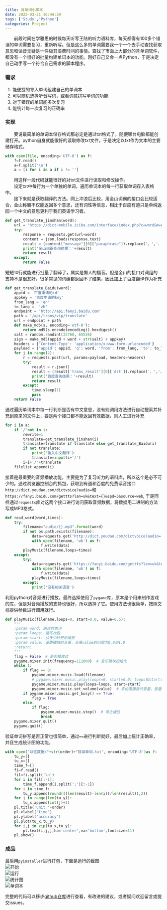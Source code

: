 ```yaml
---
title: 背单词小脚本
date: 2022-03-21 16:44:39
tags: ['Study','Python']
categories: Project
---
```


&ensp;&ensp;&ensp;&ensp;前段时间在学雅思的时候每天听写王陆的听力语料库，每天都得有100多个错误的单词需要复习，重新听写。但是这么多的单词需要我一个一个去手动查找获取意思和读音无疑是一件极其浪费时间的事情。查找了市面上大部分的背单词软件，都没有一个很好的批量构建单词本的功能。刚好自己又会一点Python，于是决定自己动手写一个符合自己需求的脚本程序。　　
### 需求  
1. 能便捷的导入单词组建自己的单词本
2. 可以随机选择听音写词，或看词意拼写单词的功能
3. 对于错误的单词能多次复习
4. 能统计每一次复习的正确率  
### 实现
&ensp;&ensp;&ensp;&ensp;要说最简单的单词本储存格式那必定是通过txt格式了，随便哪台电脑都能创建打开。python自身就能很好的读取修改txt文件，于是决定以txt作为文本的主要储存格式。 

```python
with open(file, encoding='UTF-8') as f:
    f=f.read()
    a=f.split('\n')
    a = [i for i in a if i != '']
```

&ensp;&ensp;&ensp;&ensp;用这样一段代码就能很好的对txt文件进行读取和修改操作。  
&ensp;&ensp;&ensp;&ensp;设定txt中每行为一个单独的单词，遍历单词本的每一行获取单词存入表格中。  
&ensp;&ensp;&ensp;&ensp;接下来就是获取翻译的方法。网上冲浪后比较，用金山词霸的接口会比较适合，金山称霸不仅能返回多个意思，还有词性等信息，相比于百度有道只是单纯返回一个中文的意思更利于我们英语学习者。

```python
def get_translate_jinshan(word):
    url = "https://dict-mobile.iciba.com/interface/index.php?c=word&m=getsuggest&nums=10&is_need_mean=1&word="
    try:
        response = requests.get(url+word)
        content = json.loads(response.text)
        result = (content["message"][0]["paraphrase"]).replace('，','、').replace('/','、').replace('[','(').replace(']',')').replace(';','、')
        print('金山词霸查询结果：'+result)
        return result
    except:
        return False

```

短短10行就能进行批量了翻译了，属实是懒人的福音。但是金山的接口对词组的支持不是很友好，很多常见的词组都返回不了结果，因此加上了百度翻译作为补充

```python
def get_translate_Baidu(word):
    appid = '百度申请的id'
    appkey = '百度申请的key'
    from_lang = 'en'
    to_lang =  'zh'
    endpoint = 'http://api.fanyi.baidu.com'
    path = '/api/trans/vip/translate'
    url = endpoint + path
    def make_md5(s, encoding='utf-8'):
        return md5(s.encode(encoding)).hexdigest()
    salt = random.randint(32768, 65536)
    sign = make_md5(appid + word + str(salt) + appkey)
    headers = {'Content-Type': 'application/x-www-form-urlencoded'}
    payload = {'appid': appid, 'q': word, 'from': from_lang, 'to': to_lang, 'salt': salt, 'sign': sign}
    for j in range(2):
        r = requests.post(url, params=payload, headers=headers)
        try:     
            result = r.json()
            result = (result['trans_result'][0]['dst']).replace('，','、').replace('/','、').replace('[','(').replace(']',')').replace(';','、')
            print('百度查询结果：'+result)
            return result
        except:
            time.sleep(1)
            pass
    return False
```

通过遍历单词本中每一行判断是否有中文意思，没有则调用方法进行自动搜索并补充到原来的文件上，要是两个接口都不能返回有效数据，则人工进行补充

```python 
for i in a:
    if '/'not in i:
        rewrite=1
        translate=get_translate_jinshan(i) 
        translate=translate if translate else get_translate_Baidu(i)
        if not translate:
            print('输入中文翻译')
            translate=input(i+'/')
        i=i+'/'+translate
    filelist.append(i)
```

接着是最重要的音频播放功能，主要是为了复习听力的语料库，所以这个是必不可少的。通过浏览器控制台的抓包，获取到有道和百度的免费读音接口`http://dict.youdao.com/dictvoice?audio=`和`https://fanyi.baidu.com/gettts?lan=uk&text={}&spd=3&source=web`, 于是同样通过`requests`库对这两个接口进行访问获取音频数据，将数据用二进制的方法写成MP3格式。

```python
def read_word(word,times):
    try:
        filename="audio/{}.mp3".format(word)
        if not os.path.exists(filename):
            data=requests.get('http://dict.youdao.com/dictvoice?audio='+word,timeout=5).content
            with open(filename, 'wb') as f:
                f.write(data)
        playMusic(filename,loops=times)
    except:
        try:
            data=requests.get('https://fanyi.baidu.com/gettts?lan=uk&text={}&spd=3&source=web'.format(word),timeout=5).content
            with open(filename, 'wb') as f:
                f.write(data)
            playMusic(filename,loops=times)
        except:
            print('没有相关语音')
```

利用python对音频进行播放，最终选择使用了`pygame`库，原本是个用来制作游戏的库，但是对音频播放的支持也很好，所以选择了它。使用方法也很简单，按照文档提供参数进行调用就行。

```python
def playMusic(filename,loops=0, start=0.0, value=0.5):
    """
    :param word: 朗读的单词
    :param loops: 循环次数
    :param start: 从多少秒开始播放
    :param value: 设置播放的音量，音量value的范围为0.0到1.0
    :return:
    """
    flag = False  # 是否播放过
    pygame.mixer.init(frequency=111000)  # 音乐模块初始化
    while 1:
        if flag == 0:
            pygame.mixer.music.load(filename)
            # pygame.mixer.music.play(loops=0, start=0.0) loops和start分别代表重复的次数和开始播放的位置。
            pygame.mixer.music.play(loops=loops, start=start)
            pygame.mixer.music.set_volume(value)  # 来设置播放的音量，音量value的范围为0.0到1.0。
        if pygame.mixer.music.get_busy() == True:
            flag = True
        else:
            if flag:
                pygame.mixer.music.stop()  # 停止播放
                break
    pygame.mixer.quit()
    pygame.quit()
```

验证单词拼写是否正常也很简单，通过`==`进行判断就好，最后加上统计正确率，并且生成统计图的功能。

```Python
with open("以往数据/"+str(order)+"错误单词.txt", encoding='UTF-8')as f:
    tu_y=[]
    tu_x=[]
    time_f=[]
    fi=f.read()
    fil=fi.split('\n')
    for i in fil[:-1]:
        time_f.append(i.split(';')[:-1])
    for i in time_f:
        tu_y.append(round(((len(result)-len(i))/len(result)),2))
    for j in range(len(tu_y)):
        tu_x.append(int(j)+1)
    pl.title('unit '+order)
    pl.xlabel("time")
    pl.ylabel("accuracy")
    pl.plot(tu_x,tu_y)
    for i,j in zip(tu_x,tu_y):
        pl.text(i,j,j,ha='center',va='bottom',fontsize=11)
    pl.show()

```

### 成品  
最后用``pyinstaller``进行打包，下面是运行的截图  
![开始](https://cdn.jsdelivr.net/gh/waterkingest/image_bed@master/20220321/开始.12qk88sokwhc.webp)  
![运行](https://cdn.jsdelivr.net/gh/waterkingest/image_bed@master/20220321/运行.c9q4kifz9e8.webp)  
![统计图](https://cdn.jsdelivr.net/gh/waterkingest/image_bed@master/20220321/统计图.4vo2apqiw0o0.webp)  
![单词本](https://cdn.jsdelivr.net/gh/waterkingest/image_bed@master/20220321/单词本.6ouglifr8ck0.webp)

完整的代码可以移步[github仓库](https://github.com/waterkingest/Words_memory)进行查看，有改进的建议，或者疑问欢迎留言或提交issues。  

